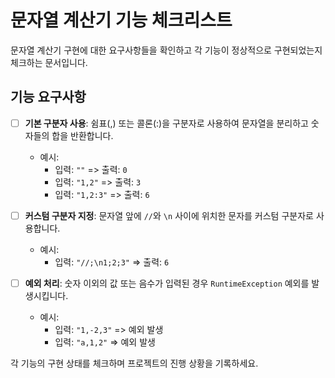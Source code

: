 # 문자열 계산기 기능 체크리스트

문자열 계산기 구현에 대한 요구사항들을 확인하고 각 기능이 정상적으로 구현되었는지 체크하는 문서입니다.

## 기능 요구사항

- [ ] **기본 구분자 사용**: 쉼표(,) 또는 콜론(:)을 구분자로 사용하여 문자열을 분리하고 숫자들의 합을 반환합니다.
    - 예시:
        - 입력: `""` => 출력: `0`
        - 입력: `"1,2"` => 출력: `3`
        - 입력: `"1,2:3"` => 출력: `6`

- [ ] **커스텀 구분자 지정**: 문자열 앞에 `//`와 `\n` 사이에 위치한 문자를 커스텀 구분자로 사용합니다.
    - 예시:
        - 입력: `"//;\n1;2;3"` => 출력: `6`

- [ ] **예외 처리**: 숫자 이외의 값 또는 음수가 입력된 경우 `RuntimeException` 예외를 발생시킵니다.
    - 예시:
        - 입력: `"1,-2,3"` => 예외 발생
        - 입력: `"a,1,2"` => 예외 발생

각 기능의 구현 상태를 체크하며 프로젝트의 진행 상황을 기록하세요.
